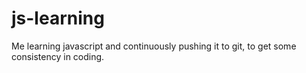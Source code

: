 # js-learning
Me learning javascript and continuously pushing it to git, to get some consistency in coding.
